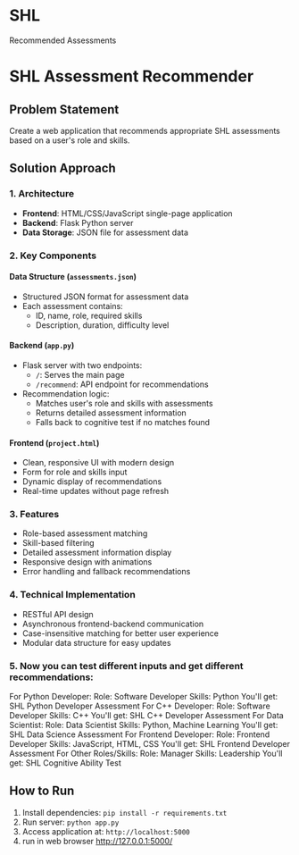 # SHL
Recommended Assessments
# SHL Assessment Recommender

## Problem Statement
Create a web application that recommends appropriate SHL assessments based on a user's role and skills.

## Solution Approach

### 1. Architecture
- **Frontend**: HTML/CSS/JavaScript single-page application
- **Backend**: Flask Python server
- **Data Storage**: JSON file for assessment data

### 2. Key Components

#### Data Structure (`assessments.json`)
- Structured JSON format for assessment data
- Each assessment contains:
  - ID, name, role, required skills
  - Description, duration, difficulty level

#### Backend (`app.py`)
- Flask server with two endpoints:
  - `/`: Serves the main page
  - `/recommend`: API endpoint for recommendations
- Recommendation logic:
  - Matches user's role and skills with assessments
  - Returns detailed assessment information
  - Falls back to cognitive test if no matches found

#### Frontend (`project.html`)
- Clean, responsive UI with modern design
- Form for role and skills input
- Dynamic display of recommendations
- Real-time updates without page refresh

### 3. Features
- Role-based assessment matching
- Skill-based filtering
- Detailed assessment information display
- Responsive design with animations
- Error handling and fallback recommendations

### 4. Technical Implementation
- RESTful API design
- Asynchronous frontend-backend communication
- Case-insensitive matching for better user experience
- Modular data structure for easy updates
### 5. Now you can test different inputs and get different recommendations:
For Python Developer:
Role: Software Developer
Skills: Python
You'll get: SHL Python Developer Assessment
For C++ Developer:
Role: Software Developer
Skills: C++
You'll get: SHL C++ Developer Assessment
For Data Scientist:
Role: Data Scientist
Skills: Python, Machine Learning
You'll get: SHL Data Science Assessment
For Frontend Developer:
Role: Frontend Developer
Skills: JavaScript, HTML, CSS
You'll get: SHL Frontend Developer Assessment
For Other Roles/Skills:
Role: Manager
Skills: Leadership
You'll get: SHL Cognitive Ability Test

## How to Run
1. Install dependencies: `pip install -r requirements.txt`
2. Run server: `python app.py`
3. Access application at: `http://localhost:5000`
4. run in web browser http://127.0.0.1:5000/
   
